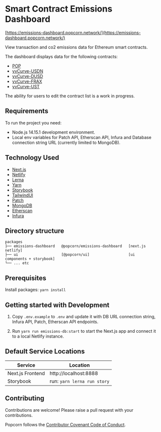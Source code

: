 # Smart Contract Emissions Dashboard

[https://emissions-dashboard.popcorn.network/](https://emissions-dashboard.popcorn.network/)

View transaction and co2 emissions data for Ethereum smart contracts.

The dashboard displays data for the following contracts:

- [POP](https://etherscan.io/address/0xd0cd466b34a24fcb2f87676278af2005ca8a78c4)
- [yvCurve-USDN](https://etherscan.io/address/0x3b96d491f067912d18563d56858ba7d6ec67a6fa)
- [yvCurve-DUSD](https://etherscan.io/address/0x30fcf7c6cdfc46ec237783d94fc78553e79d4e9c)
- [yvCurve-FRAX](https://etherscan.io/address/0xb4ada607b9d6b2c9ee07a275e9616b84ac560139)
- [yvCurve-UST](https://etherscan.io/address/0x1c6a9783f812b3af3abbf7de64c3cd7cc7d1af44)

The ability for users to edit the contract list is a work in progress.

## Requirements

To run the project you need:

- Node.js 14.15.1 development environment.
- Local env variables for Patch API, Etherscan API, Infura and Database connection string URL (currently limited to MongoDB).

## Technology Used

- [Next.js](https://nextjs.org/)
- [Netlify](https://www.netlify.com/)
- [Lerna](https://lerna.js.org)
- [Yarn](https://yarnpkg.com)
- [Storybook](https://storybook.js.org/)
- [TailwindUI](https://tailwindui.com/)
- [Patch](https://www.patch.io/)
- [MongoDB](https://www.mongodb.com/)
- [Etherscan](https://etherscan.io/)
- [Infura](https://infura.io/)

## Directory structure

```
packages
├── emissions-dashboard   @popcorn/emissions-dashboard   [next.js netlify]
├── ui                    [@popcorn/ui]                  [ui components + storybook]
└── ... etc
```

## Prerequisites

Install packages: `yarn install`

## Getting started with Development

1. Copy `.env.example` to `.env` and update it with DB URL connection string, Infura API, Patch, Etherscan API endpoints.

2. Run `yarn run emissions-db:start` to start the Next.js app and connect it to a local Netlify instance.

## Default Service Locations

| Service          | Location                    |
| ---------------- | --------------------------- |
| Next.js Frontend | http://localhost:8888       |
| Storybook        | run: `yarn lerna run story` |

## Contributing

Contributions are welcome! Please raise a pull request with your contributions.

Popcorn follows the [Contributor Covenant Code of Conduct](https://www.contributor-covenant.org/version/1/4/code-of-conduct).

